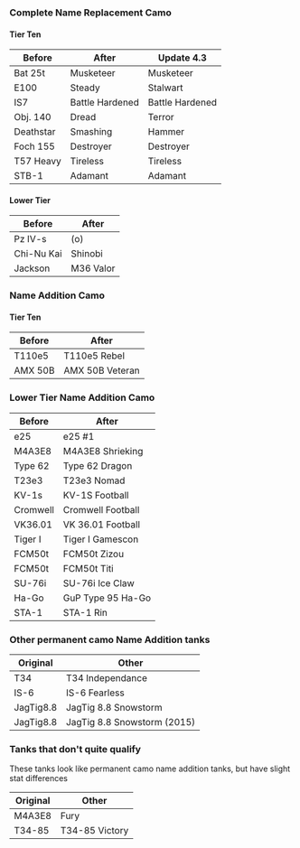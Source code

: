 ### Complete Name Replacement Camo
#### Tier Ten
| Before    | After           | Update 4.3      | 
| ---       | ---             | ---             | 
| Bat 25t   | Musketeer       | Musketeer       | 
| E100      | Steady          | Stalwart        | 
| IS7       | Battle Hardened | Battle Hardened | 
| Obj. 140  | Dread           | Terror          | 
| Deathstar | Smashing        | Hammer          | 
| Foch 155  | Destroyer       | Destroyer       | 
| T57 Heavy | Tireless        | Tireless        | 
| STB-1     | Adamant         | Adamant         | 

#### Lower Tier
| Before     | After     | 
| ---        | ---       | 
| Pz IV-s    | (o)       | 
| Chi-Nu Kai | Shinobi   | 
| Jackson    | M36 Valor | 


### Name Addition Camo
#### Tier Ten
| Before  | After           | 
| ---     | ---             | 
| T110e5  | T110e5 Rebel    | 
| AMX 50B | AMX 50B Veteran | 


### Lower Tier Name Addition Camo
| Before   | After             | 
| ---      | ---               | 
| e25      | e25 #1            | 
| M4A3E8   | M4A3E8 Shrieking  | 
| Type 62  | Type 62 Dragon    | 
| T23e3    | T23e3 Nomad       | 
| KV-1s    | KV-1S Football    | 
| Cromwell | Cromwell Football | 
| VK36.01  | VK 36.01 Football | 
| Tiger I  | Tiger I Gamescon  | 
| FCM50t   | FCM50t Zizou      | 
| FCM50t   | FCM50t Titi       | 
| SU-76i   | SU-76i Ice Claw   | 
| Ha-Go    | GuP Type 95 Ha-Go | 
| STA-1    | STA-1 Rin         | 


### Other permanent camo Name Addition tanks
| Original  | Other                       | 
| ---       | ---                         | 
| T34       | T34 Independance            | 
| IS-6      | IS-6 Fearless               | 
| JagTig8.8 | JagTig 8.8 Snowstorm        | 
| JagTig8.8 | JagTig 8.8 Snowstorm (2015) | 


### Tanks that don't quite qualify
These tanks look like permanent camo name addition tanks, but have slight stat differences

| Original | Other          | 
| ---      | ---            | 
| M4A3E8   | Fury           | 
| T34-85   | T34-85 Victory | 


